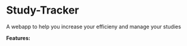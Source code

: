 # Study-Tracker
A webapp to help you increase your efficieny and manage your studies

<b>Features:</b>

